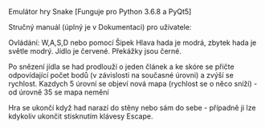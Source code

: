  Emulátor hry Snake 
 [Funguje pro Python 3.6.8 a PyQt5]
 
 Stručný manuál (úplný je v Dokumentaci) pro uživatele:
 
 Ovládání: W,A,S,D nebo pomocí Šipek
 Hlava hada je modrá, zbytek hada je světle modrý.
 Jídlo je červené.
 Překážky jsou černé.
 
 Po snězení jídla se had prodlouží o jeden článek a ke skóre se přičte odpovídající počet bodů (v závislosti na současné úrovni) a zvýší se rychlost.
 Kazdych 5 úrovní se objeví nová mapa (rychlost se o něco sníží) - od úrovně 35 se mapa nemění
 
 Hra se ukončí když had narazí do stěny nebo sám do sebe - případně ji lze kdykoliv ukončit stisknutím klávesy Escape.
